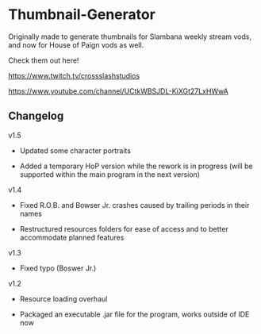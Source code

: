 # Thumbnail-Generator
Originally made to generate thumbnails for Slambana weekly stream vods, and now for House of Paign vods as well.

Check them out here!

https://www.twitch.tv/crossslashstudios

https://www.youtube.com/channel/UCtkWBSJDL-KiXGt27LxHWwA



## Changelog
v1.5

- Updated some character portraits

- Added a temporary HoP version while the rework is in progress (will be supported within the main program in the next version)

v1.4

- Fixed R.O.B. and Bowser Jr. crashes caused by trailing periods in their names

- Restructured resources folders for ease of access and to better accommodate planned features

v1.3

- Fixed typo (Boswer Jr.)

v1.2

- Resource loading overhaul

- Packaged an executable .jar file for the program, works outside of IDE now
